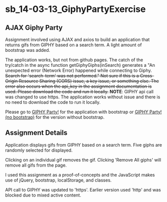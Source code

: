 # sb_14-03-13_GiphyPartyExercise

## AJAX Giphy Party

Assignment involved using AJAX and axios to build an application that returns gifs from GIPHY based on a search term. A light amount of bootstrap was added.

The application works, but not from github pages. The catch of the try/catch in the async function getGiphyGiphs(inSearch) generates a "An unexpected error (Network Error) happened while connecting to Giphy. ~~Search for 'search-term' was not performed." Not sure if this is a Cross-Origin Resource Sharing (CORS) issue, a key issue, or something else. The error also occurs when the api_key in the assignment documentation is used. Please download the code and run it locally.~~ **NOTE**: GIPHY api call was changed to use https. The application works without issue and there is no need to download the code to run it locally.

Please go to [GIPHY Party!](https://jimgeist.github.io/sb_14-03-13_GiphyPartyExercise/) for the application with bootstrap or [GIPHY Party! (no bootstrap)](https://jimgeist.github.io/sb_14-03-13_GiphyPartyExercise/index-nobootstrap.html) for the version without bootstrap.


## Assignment Details
Application displays gifs from GIPHY based on a search term. Five giphs are randomly selected for displayed.

Clicking on an individual gif removes the gif. Clicking 'Remove All giphs' will remove all gifs from the page.

I used this assignment as a proof-of-concepts and the JavaScript makes use of jQuery, bootstrap, localStorage, and classes.

API call to GIPHY was updated to 'https'. Earlier version used 'http' and was blocked due to mixed active content.
